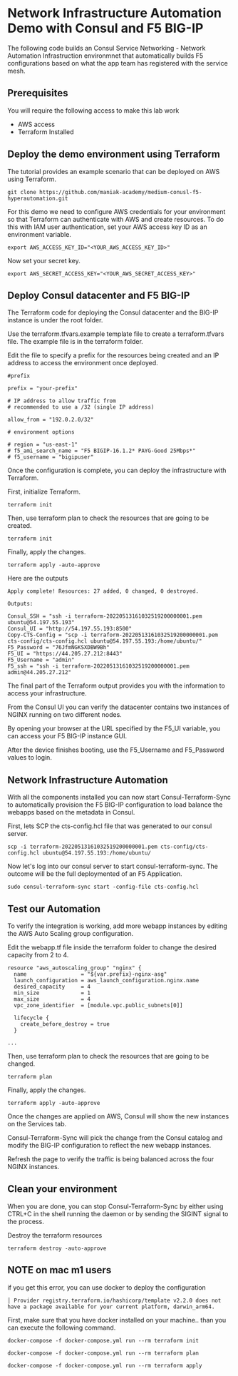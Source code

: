 # Network Infrastructure Automation Demo with Consul and F5 BIG-IP

The following code builds an Consul Service Networking - Network Automation Infrastruction environmnet that automatically builds F5 configurations based on what the app team has registered with the service mesh. 


## Prerequisites
You will require the following access to make this lab work
* AWS access 
* Terraform Installed


## Deploy the demo environment using Terraform 

The tutorial provides an example scenario that can be deployed on AWS using Terraform.

```
git clone https://github.com/maniak-academy/medium-conusl-f5-hyperautomation.git
```

For this demo we need to configure AWS credentials for your environment so that Terraform can authenticate with AWS and create resources.
To do this with IAM user authentication, set your AWS access key ID as an environment variable.

```
export AWS_ACCESS_KEY_ID="<YOUR_AWS_ACCESS_KEY_ID>"
```

Now set your secret key.

```
export AWS_SECRET_ACCESS_KEY="<YOUR_AWS_SECRET_ACCESS_KEY>"
```

## Deploy Consul datacenter and F5 BIG-IP
The Terraform code for deploying the Consul datacenter and the BIG-IP instance is under the root folder.


Use the terraform.tfvars.example template file to create a terraform.tfvars file. The example file is in the terraform folder.

Edit the file to specify a prefix for the resources being created and an IP address to access the environment once deployed.

```
#prefix 

prefix = "your-prefix"

# IP address to allow traffic from
# recommended to use a /32 (single IP address)

allow_from = "192.0.2.0/32"

# environment options

# region = "us-east-1"
# f5_ami_search_name = "F5 BIGIP-16.1.2* PAYG-Good 25Mbps*"
# f5_username = "bigipuser"
```

Once the configuration is complete, you can deploy the infrastructure with Terraform.

First, initialize Terraform.

```
terraform init
```

Then, use terraform plan to check the resources that are going to be created.

```
terraform init
```

Finally, apply the changes.

```
terraform apply -auto-approve
```

Here are the outputs 

```
Apply complete! Resources: 27 added, 0 changed, 0 destroyed.

Outputs:

Consul_SSH = "ssh -i terraform-20220513161032519200000001.pem ubuntu@54.197.55.193"
Consul_UI = "http://54.197.55.193:8500"
Copy-CTS-Config = "scp -i terraform-20220513161032519200000001.pem cts-config/cts-config.hcl ubuntu@54.197.55.193:/home/ubuntu/"
F5_Password = "76JfmNGKSXDBW9Bh"
F5_UI = "https://44.205.27.212:8443"
F5_Username = "admin"
F5_ssh = "ssh -i terraform-20220513161032519200000001.pem admin@44.205.27.212"
```

The final part of the Terraform output provides you with the information to access your infrastructure.

From the Consul UI you can verify the datacenter contains two instances of NGINX running on two different nodes.

By opening your browser at the URL specified by the F5_UI variable, you can access your F5 BIG-IP instance GUI.

After the device finishes booting, use the F5_Username and F5_Password values to login.

## Network Infrastructure Automation
With all the components installed you can now start Consul-Terraform-Sync to automatically provision the F5 BIG-IP configuration to load balance the webapps based on the metadata in Consul.

First, lets SCP the cts-config.hcl file that was generated to our consul server.


```
scp -i terraform-20220513161032519200000001.pem cts-config/cts-config.hcl ubuntu@54.197.55.193:/home/ubuntu/
```

Now let's log into our consul server to start consul-terraform-sync. The outcome will be the full deploymented of an F5 Application. 

```
sudo consul-terraform-sync start -config-file cts-config.hcl
```


## Test our Automation
To verify the integration is working, add more webapp instances by editing the AWS Auto Scaling group configuration.

Edit the webapp.tf file inside the terraform folder to change the desired capacity from 2 to 4.

```
resource "aws_autoscaling_group" "nginx" {
  name                 = "${var.prefix}-nginx-asg"
  launch_configuration = aws_launch_configuration.nginx.name
  desired_capacity     = 4
  min_size             = 1
  max_size             = 4
  vpc_zone_identifier  = [module.vpc.public_subnets[0]]

  lifecycle {
    create_before_destroy = true
  }

...
```

Then, use terraform plan to check the resources that are going to be changed.

```
terraform plan
```

Finally, apply the changes.

```
terraform apply -auto-approve
```

Once the changes are applied on AWS, Consul will show the new instances on the Services tab.

Consul-Terraform-Sync will pick the change from the Consul catalog and modify the BIG-IP configuration to reflect the new webapp instances.

Refresh the page to verify the traffic is being balanced across the four NGINX instances.


## Clean your environment
When you are done, you can stop Consul-Terraform-Sync by either using CTRL+C in the shell running the daemon or by sending the SIGINT signal to the process.

Destroy the terraform resources

```
terraform destroy -auto-approve
```



## NOTE on mac m1 users
if you get this error, you can use docker to deploy the configuration
```
│ Provider registry.terraform.io/hashicorp/template v2.2.0 does not have a package available for your current platform, darwin_arm64.
```

First, make sure that you have docker installed on your machine.. than you can execute the following command.


```
docker-compose -f docker-compose.yml run --rm terraform init

docker-compose -f docker-compose.yml run --rm terraform plan

docker-compose -f docker-compose.yml run --rm terraform apply 
```
